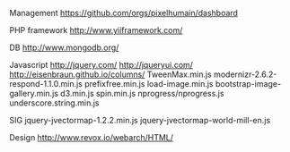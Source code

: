 Management
https://github.com/orgs/pixelhumain/dashboard

PHP framework
http://www.yiiframework.com/

DB 
http://www.mongodb.org/

Javascript
http://jquery.com/
http://jqueryui.com/
http://eisenbraun.github.io/columns/
TweenMax.min.js
modernizr-2.6.2-respond-1.1.0.min.js
prefixfree.min.js
load-image.min.js
bootstrap-image-gallery.min.js
d3.min.js
spin.min.js
nprogress/nprogress.js
underscore.string.min.js

SIG
jquery-jvectormap-1.2.2.min.js
jquery-jvectormap-world-mill-en.js

Design
http://www.revox.io/webarch/HTML/

